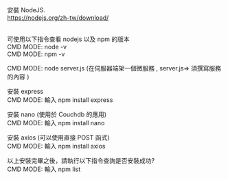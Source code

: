 

安裝 NodeJS. <br>
https://nodejs.org/zh-tw/download/

<br>
可使用以下指令查看 nodejs 以及 npm 的版本<br>
CMD MODE: node -v<br>
CMD MODE: npm -v <br>

CMD MODE: node server.js (在伺服器端架一個微服務 , server.js=> 須撰寫服務的內容 ) <br>

安裝 express<br>
CMD MODE: 輸入 npm install express<br>

安裝 nano (使用於 Couchdb 的應用)<br>
CMD MODE: 輸入 npm install nano

安裝 axios (可以使用直接 POST 函式)<br>
CMD MODE: 輸入 npm install axios

以上安裝完畢之後，請執行以下指令查詢是否安裝成功?<br>
CMD MODE: 輸入 npm list









